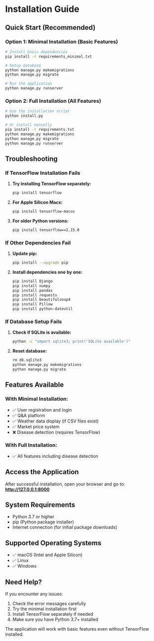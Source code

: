 # Installation Guide

## Quick Start (Recommended)

### Option 1: Minimal Installation (Basic Features)
```bash
# Install basic dependencies
pip install -r requirements_minimal.txt

# Setup database
python manage.py makemigrations
python manage.py migrate

# Run the application
python manage.py runserver
```

### Option 2: Full Installation (All Features)
```bash
# Use the installation script
python install.py

# Or install manually
pip install -r requirements.txt
python manage.py makemigrations
python manage.py migrate
python manage.py runserver
```

## Troubleshooting

### If TensorFlow Installation Fails

1. **Try installing TensorFlow separately:**
   ```bash
   pip install tensorflow
   ```

2. **For Apple Silicon Macs:**
   ```bash
   pip install tensorflow-macos
   ```

3. **For older Python versions:**
   ```bash
   pip install tensorflow==2.15.0
   ```

### If Other Dependencies Fail

1. **Update pip:**
   ```bash
   pip install --upgrade pip
   ```

2. **Install dependencies one by one:**
   ```bash
   pip install Django
   pip install numpy
   pip install pandas
   pip install requests
   pip install beautifulsoup4
   pip install Pillow
   pip install python-dateutil
   ```

### If Database Setup Fails

1. **Check if SQLite is available:**
   ```bash
   python -c "import sqlite3; print('SQLite available')"
   ```

2. **Reset database:**
   ```bash
   rm db.sqlite3
   python manage.py makemigrations
   python manage.py migrate
   ```

## Features Available

### With Minimal Installation:
- ✅ User registration and login
- ✅ Q&A platform
- ✅ Weather data display (if CSV files exist)
- ✅ Market price system
- ❌ Disease detection (requires TensorFlow)

### With Full Installation:
- ✅ All features including disease detection

## Access the Application

After successful installation, open your browser and go to:
**http://127.0.0.1:8000**

## System Requirements

- Python 3.7 or higher
- pip (Python package installer)
- Internet connection (for initial package downloads)

## Supported Operating Systems

- ✅ macOS (Intel and Apple Silicon)
- ✅ Linux
- ✅ Windows

## Need Help?

If you encounter any issues:

1. Check the error messages carefully
2. Try the minimal installation first
3. Install TensorFlow separately if needed
4. Make sure you have Python 3.7+ installed

The application will work with basic features even without TensorFlow installed. 